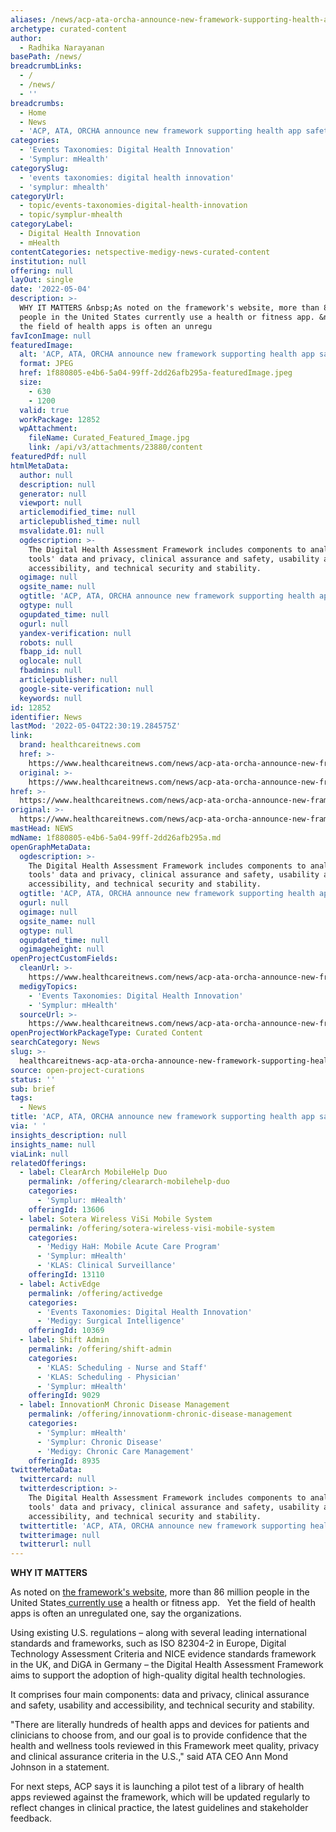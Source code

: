 ```yaml
---
aliases: /news/acp-ata-orcha-announce-new-framework-supporting-health-app-safety
archetype: curated-content
author:
  - Radhika Narayanan
basePath: /news/
breadcrumbLinks:
  - /
  - /news/
  - ''
breadcrumbs:
  - Home
  - News
  - 'ACP, ATA, ORCHA announce new framework supporting health app safety'
categories:
  - 'Events Taxonomies: Digital Health Innovation'
  - 'Symplur: mHealth'
categorySlug:
  - 'events taxonomies: digital health innovation'
  - 'symplur: mhealth'
categoryUrl:
  - topic/events-taxonomies-digital-health-innovation
  - topic/symplur-mhealth
categoryLabel:
  - Digital Health Innovation
  - mHealth
contentCategories: netspective-medigy-news-curated-content
institution: null
offering: null
layOut: single
date: '2022-05-04'
description: >-
  WHY IT MATTERS &nbsp;As noted on the framework's website, more than 86 million
  people in the United States currently use a health or fitness app. &nbsp; Yet
  the field of health apps is often an unregu
favIconImage: null
featuredImage:
  alt: 'ACP, ATA, ORCHA announce new framework supporting health app safety'
  format: JPEG
  href: 1f880805-e4b6-5a04-99ff-2dd26afb295a-featuredImage.jpeg
  size:
    - 630
    - 1200
  valid: true
  workPackage: 12852
  wpAttachment:
    fileName: Curated_Featured_Image.jpg
    link: /api/v3/attachments/23880/content
featuredPdf: null
htmlMetaData:
  author: null
  description: null
  generator: null
  viewport: null
  articlemodified_time: null
  articlepublished_time: null
  msvalidate.01: null
  ogdescription: >-
    The Digital Health Assessment Framework includes components to analyze
    tools' data and privacy, clinical assurance and safety, usability and
    accessibility, and technical security and stability.
  ogimage: null
  ogsite_name: null
  ogtitle: 'ACP, ATA, ORCHA announce new framework supporting health app safety'
  ogtype: null
  ogupdated_time: null
  ogurl: null
  yandex-verification: null
  robots: null
  fbapp_id: null
  oglocale: null
  fbadmins: null
  articlepublisher: null
  google-site-verification: null
  keywords: null
id: 12852
identifier: News
lastMod: '2022-05-04T22:30:19.284575Z'
link:
  brand: healthcareitnews.com
  href: >-
    https://www.healthcareitnews.com/news/acp-ata-orcha-announce-new-framework-supporting-health-app-safety
  original: >-
    https://www.healthcareitnews.com/news/acp-ata-orcha-announce-new-framework-supporting-health-app-safety
href: >-
  https://www.healthcareitnews.com/news/acp-ata-orcha-announce-new-framework-supporting-health-app-safety
original: >-
  https://www.healthcareitnews.com/news/acp-ata-orcha-announce-new-framework-supporting-health-app-safety
mastHead: NEWS
mdName: 1f880805-e4b6-5a04-99ff-2dd26afb295a.md
openGraphMetaData:
  ogdescription: >-
    The Digital Health Assessment Framework includes components to analyze
    tools' data and privacy, clinical assurance and safety, usability and
    accessibility, and technical security and stability.
  ogtitle: 'ACP, ATA, ORCHA announce new framework supporting health app safety'
  ogurl: null
  ogimage: null
  ogsite_name: null
  ogtype: null
  ogupdated_time: null
  ogimageheight: null
openProjectCustomFields:
  cleanUrl: >-
    https://www.healthcareitnews.com/news/acp-ata-orcha-announce-new-framework-supporting-health-app-safety
  medigyTopics:
    - 'Events Taxonomies: Digital Health Innovation'
    - 'Symplur: mHealth'
  sourceUrl: >-
    https://www.healthcareitnews.com/news/acp-ata-orcha-announce-new-framework-supporting-health-app-safety
openProjectWorkPackageType: Curated Content
searchCategory: News
slug: >-
  healthcareitnews-acp-ata-orcha-announce-new-framework-supporting-health-app-safety
source: open-project-curations
status: ''
sub: brief
tags:
  - News
title: 'ACP, ATA, ORCHA announce new framework supporting health app safety'
via: ' '
insights_description: null
insights_name: null
viaLink: null
relatedOfferings:
  - label: ClearArch MobileHelp Duo
    permalink: /offering/cleararch-mobilehelp-duo
    categories:
      - 'Symplur: mHealth'
    offeringId: 13606
  - label: Sotera Wireless ViSi Mobile System
    permalink: /offering/sotera-wireless-visi-mobile-system
    categories:
      - 'Medigy HaH: Mobile Acute Care Program'
      - 'Symplur: mHealth'
      - 'KLAS: Clinical Surveillance'
    offeringId: 13110
  - label: ActivEdge
    permalink: /offering/activedge
    categories:
      - 'Events Taxonomies: Digital Health Innovation'
      - 'Medigy: Surgical Intelligence'
    offeringId: 10369
  - label: Shift Admin
    permalink: /offering/shift-admin
    categories:
      - 'KLAS: Scheduling - Nurse and Staff'
      - 'KLAS: Scheduling - Physician'
      - 'Symplur: mHealth'
    offeringId: 9029
  - label: InnovationM Chronic Disease Management
    permalink: /offering/innovationm-chronic-disease-management
    categories:
      - 'Symplur: mHealth'
      - 'Symplur: Chronic Disease'
      - 'Medigy: Chronic Care Management'
    offeringId: 8935
twitterMetaData:
  twittercard: null
  twitterdescription: >-
    The Digital Health Assessment Framework includes components to analyze
    tools' data and privacy, clinical assurance and safety, usability and
    accessibility, and technical security and stability.
  twittertitle: 'ACP, ATA, ORCHA announce new framework supporting health app safety'
  twitterimage: null
  twitterurl: null
---
```

<p><strong>WHY IT MATTERS</strong> &nbsp;</p><p>As noted on <a href="https://dhealthframework.org/">the framework's website</a>, more than 86 million people in the United States<a href="https://mobius.md/2021/10/25/11-mobile-health-statistics/"> currently use</a> a health or fitness app. &nbsp; Yet the field of health apps is often an unregulated one, say the organizations. &nbsp;</p><p>Using existing U.S. regulations – along with several leading international standards and frameworks, such as ISO 82304-2 in Europe, Digital Technology Assessment Criteria and NICE evidence standards framework in the UK, and DiGA in Germany – the Digital Health Assessment Framework aims to support the adoption of high-quality digital health technologies. &nbsp;</p><p>It comprises four main components: data and privacy, clinical assurance and safety, usability and accessibility, and technical security and stability. &nbsp;</p><p>"There are literally hundreds of health apps and devices for patients and clinicians to choose from, and our goal is to provide confidence that the health and wellness tools reviewed in this Framework meet quality, privacy and clinical assurance criteria in the U.S.," said ATA CEO Ann Mond Johnson in a statement. &nbsp;</p><p>For next steps, ACP says it is launching a pilot test of a library of health apps reviewed against the framework, which will be updated regularly to reflect changes in clinical practice, the latest guidelines and stakeholder feedback. &nbsp;</p>